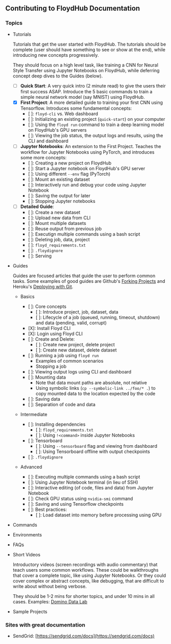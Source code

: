 ## Contributing to FloydHub Documentation

### Topics
- Tutorials

    Tutorials that get the user started with FloydHub. The tutorials should be complete (user should have something to see or show at the end), while introducing new concepts progressively. 
    
    They should focus on a high level task, like training a CNN for Neural Style Transfer using Jupyter Notebooks on FloydHub, while deferring concept deep dives to the Guides (below).

    - [ ] **Quick Start**: A very quick intro (2 minute read) to give the users their first success ASAP. Introduce the 5 basic commands to train a simple neural network model (say MNIST) using FloydHub.
    - [X] **First Project**: A more detailed guide to training your first CNN using Tensorflow. Introduces some fundamental concepts:
        - [ ]: `floyd-cli` vs. Web dashboard
        - [ ]: Initializing an existing project (`quick-start`) on your computer
        - [ ]: Using the `floyd run` command to train a deep learning model on FloydHub's GPU servers
        - [ ]: Viewing the job status, the output logs and results, using the CLI and dashboard
    - [ ] **Jupyter Notebooks**: An extension to the First Project. Teaches the workflow for Jupyter Notebooks using PyTorch, and introduces some more concepts:
        - [ ]: Creating a new project on FloydHub
        - [ ]: Start a Jupyter notebook on FloydHub's GPU server
        - [ ]: Using different `--env` flag (PyTorch)
        - [ ]: Mount an existing dataset
        - [ ]: Interactively run and debug your code using Jupyter Notebook
        - [ ]: Saving the output for later
        - [ ]: Stopping Jupyter notebooks
    - [ ] **Detailed Guide**: 
        - [ ]: Create a new dataset
        - [ ]: Upload new data from CLI
        - [ ]: Mount multiple datasets
        - [ ]: Reuse output from previous job
        - [ ]: Executign multiple commands using a bash script
        - [ ]: Deleting job, data, project
        - [ ]: `floyd_requirements.txt`
        - [ ]: `.floydignore`
        - [ ]: Serving

- Guides 

    Guides are focused articles that guide the user to perform common tasks. Some examples of good guides are Github's [Forking Projects](https://guides.github.com/activities/forking/) and Heroku's [Deploying with Git](https://devcenter.heroku.com/articles/git).

    - Basics
        - [ ]: Core concepts
            - [ ]: Introduce project, job, dataset, data
            - [ ]: Lifecycle of a job (queued, running, timeout, shutdown) and data (pending, valid, corrupt)
        - [X]: Install Floyd CLI
        - [X]: Login using Floyd CLI
        - [ ]: Create and Delete:
            - [ ]: Create new project, delete project
            - [ ]: Create new dataset, delete dataset
        - [ ]: Running a job using `floyd run`
            - Examples of common scenarios
            - Stopping a job
        - [ ]: Viewing output logs using CLI and dashboard
        - [ ]: Mounting data
            - Note that data mount paths are absolute, not relative
            - Using symbolic links (`cp --symbolic-link ../foo/* .`) to copy mounted data to the location expected by the code
        - [ ]: Saving data
        - [ ]: Separation of code and data

    - Intermediate
        - [ ]: Installing dependencies
            - [ ]: `floyd_requirements.txt`
            - [ ]: Using `!<command>` inside Jupyter Notebooks
        - [ ]: Tensorboard
            - [ ]: Using `--tensorboard` flag and viewing from dashboard
            - [ ]: Using Tensorboard offline with output checkpoints
        - [ ]: `.floydignore`

    - Advanced
        - [ ]: Executing multiple commands using a bash script
        - [ ]: Using Jupyter Notebook terminal (in lieu of SSH)
        - [ ]: Interactive editing (of code, files and data) from Jupyter Notebook
        - [ ]: Check GPU status using `nvidia-smi` command
        - [ ]: Saving and using Tensorflow checkpoints
        - [ ]: Best practices:
            - [ ]: Load dataset into memory before processing using GPU

- Commands
- Environments
- FAQs
- Short Videos

    Introductory videos (screen recordings with audio commentary) that teach users some common workflows. These could be walkthroughs that cover a complete topic, like using Jupyter Notebooks. Or they could cover complex or abstract concepts, like debugging, that are difficult to write about without being verbose.

    They should be 1-2 mins for shorter topics, and under 10 mins in all cases. Examples: [Domino Data Lab](https://support.dominodatalab.com/hc/en-us)


    

- Sample Projects

### Sites with great documentation
- SendGrid: [https://sendgrid.com/docs](https://sendgrid.com/docs)